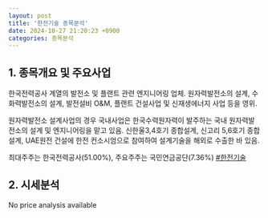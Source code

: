 ```yaml
---
layout: post
title: '한전기술 종목분석'
date: 2024-10-27 21:20:23 +0900
categories: 종목분석
---
```


## 1. 종목개요 및 주요사업

한국전력공사 계열의 발전소 및 플랜트 관련 엔지니어링 업체. 원자력발전소의 설계, 수화력발전소의 설계, 발전설비 O&M, 플랜트 건설사업 및 신재생에너지 사업 등을 영위. 

원자력발전소 설계사업의 경우 국내사업은 한국수력원자력이 발주하는 국내 원자력발전소의 설계 및 엔지니어링을 맡고 있음. 신한울3,4호기 종합설계, 신고리 5,6호기 종합설계, UAE원전 건설에 한전 컨소시엄으로 참여하여 설계기술을 해외로 수출한 바 있음. 

최대주주는 한국전력공사(51.00%), 주요주주는 국민연금공단(7.36%)
[#한전기술](#)

## 2. 시세분석

No price analysis available
